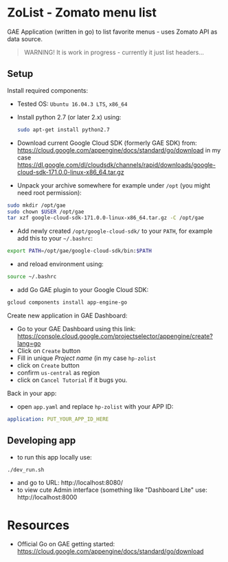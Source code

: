 # ZoList - Zomato menu list


GAE Application (written in go)
to list favorite menus - uses Zomato API as data source.

> WARNING! It is work in progress - currently it just list headers...


## Setup

Install required components:

* Tested OS: `Ubuntu 16.04.3 LTS`, `x86_64`

* Install python 2.7 (or later 2.x) using:

  ```bash
  sudo apt-get install python2.7
  ```

* Download current Google Cloud SDK (formerly GAE SDK) from:
  https://cloud.google.com/appengine/docs/standard/go/download
  in my case
  https://dl.google.com/dl/cloudsdk/channels/rapid/downloads/google-cloud-sdk-171.0.0-linux-x86_64.tar.gz 

* Unpack your archive somewhere for example under `/opt`
  (you might need root permission):

```bash
sudo mkdir /opt/gae
sudo chown $USER /opt/gae
tar xzf google-cloud-sdk-171.0.0-linux-x86_64.tar.gz -C /opt/gae
```
* Add newly created `/opt/google-cloud-sdk/` to your `PATH`,
  for example add this to your `~/.bashrc`:

```bash
export PATH=/opt/gae/google-cloud-sdk/bin:$PATH
```

* and reload environment using:

```bash
source ~/.bashrc
```

* add Go GAE plugin to your Google Cloud SDK:

```bash
gcloud components install app-engine-go
```

Create new application in GAE Dashboard:

* Go to your GAE Dashboard using this link:
  https://console.cloud.google.com/projectselector/appengine/create?lang=go
* Click on `Create` button
* Fill in unique _Project name_ (in my case `hp-zolist` 
* click on `Create` button
* confirm `us-central` as region
* click on `Cancel Tutorial` if it bugs you.

Back in your app:

* open `app.yaml` and replace `hp-zolist` with your APP ID:

```yml
application: PUT_YOUR_APP_ID_HERE
```

## Developing app

* to run this app locally use:
```bash
./dev_run.sh
```
* and go to URL: http://localhost:8080/
* to view cute Admin interface (something like "Dashboard Lite"
  use: http://localhost:8000


# Resources

* Official Go on GAE getting started:
  https://cloud.google.com/appengine/docs/standard/go/download
